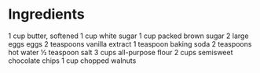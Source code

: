 # Ingredients
1 cup butter, softened
1 cup white sugar
1 cup packed brown sugar
2 large eggs eggs
2 teaspoons vanilla extract
1 teaspoon baking soda
2 teaspoons hot water
½ teaspoon salt
3 cups all-purpose flour
2 cups semisweet chocolate chips
1 cup chopped walnuts
